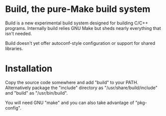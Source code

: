 # Build, the pure-Make build system

Build is a new experimental build system designed for building C/C++ programs.
Internally build relies GNU Make but sheds nearly everything that isn't needed.

Build doesn't yet offer autoconf-style configuration or support for shared
libraries.

# Installation

Copy the source code somewhere and add "build" to your PATH. Alternatively
package the "include" directory as "/usr/share/build/include" and "build" as
"/usr/bin/build".

You will need GNU "make" and you can also take advantage of "pkg-config".
